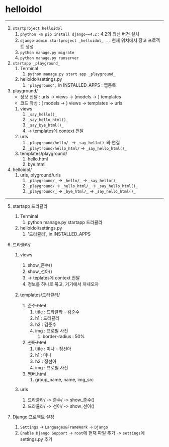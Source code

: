 # helloidol

---

1. `startproject helloidol`
   1. `phython -m pip install django~=4.2` : 4.2의 최신 버전 설치
   2. `django-admin startproject _helloidol_ .` : 현재 위치에서 장고 프로젝트 생성
   3. `python manage.py migrate` 
   4. `python manage.py runserver`
2. `startapp _playground_`
   1. Terminal
      1. `python manage.py start app _playground_`
   2. helloidol/settings.py
      1. `'playground',` in INSTALLED_APPS : 앱등록
3. playground/
   - 정보 전달 : urls -> views -> (models -> ) templates
   - 코드 작성 : ( models -> ) views -> templates -> urls 
   1. views
      1. `_say_hello()_`
      2. `_say_hello_html()_`
      3. `_say_bye_html()_`
      4. -> templates에 context 전달 
   2. urls
      1. `_playground/hello/_` -> `_say_hello()_`와 연결
      2. `_playtround/hello_html/` -> `_say_hello_html()_`
   3. templates/playground/
      1. hello.html
      2. bye.html
4. helloidol/
   1. urls, plyground/urls
      1. `_playground/_` -> `_hello/_` -> `_say_hello()_`
      2. `_playground/` -> `_hello_html/_` -> `_say_hello_html()_`
      3. `_playground/_` -> `_bye_html/_` -> `_say_hello_html()_`

--- 
5. startapp 드라큘라  
   1. Terminal 
      1. python manage.py startapp 드라큘라
   2. helloidol/settings.py
      1. '드라큘라', in INSTALLED_APPS
6. 드라큘라/
   1. views
      1. show_준수()
      2. show_선아()
      3. -> teplates에 context 전달
      4. 정보를 하나로 묶고, 거기에서 꺼내오자
   2. templates/드라큘라/
      1. ~~준수.html~~
         1. title : 드라큘라 - 김준수
         2. h1 : 드라큘라
         3. h2 : 김준수
         4. img : 프로필 사진
            1. border-radius : 50%
      2. ~~선아.html~~
         1. title : 미나 - 정선아
         2. h1 : 미나
         3. h2 : 정선아
         4. img : 프로필 사진
      3. 멤버.html
         1. group_name, name, img_src

   3. urls
      1. 드라큘라/ -> 준수/ -> show_준수()
      2. 드라큘라/ -> 선아/ -> show_선아()
      


6. Django 프로젝트 설정
   1. `Settings` -> `Languages&FrameWork` -> `Django` 
   2. `Enable Django Support` -> `root`에 현재 파일 추가 -> `settings`에 settings.py 추가


